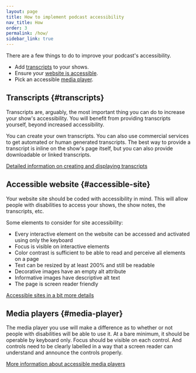 ```yaml
---
layout: page
title: How to implement podcast accessibility
nav_title: How
order: 3
permalink: /how/
sidebar_link: true
---
```



There are a few things to do to improve your podcast's accessibility.

* Add [transcripts](#transcripts) to your shows.
* Ensure your [website is accessible](#accessible-site).
* Pick an accessible [media player](#media-player).

## Transcripts {#transcripts}

Transcripts are, arguably, the most important thing you can do to increase your show's accessibility. You will benefit from providing transcripts yourself, beyond increased accessibility. 


You can create your own transcripts. You can also use commercial services to get automated or human generated transcripts. The best way to provide a transcript is inline on the show's page itself, but you can also provide downloadable or linked transcripts.

[Detailed information on creating and displaying transcripts](https://podcast-accessibility.com/how-transcripts/)

## Accessible website {#accessible-site}

Your website site should be coded with accessibility in mind. This will allow people with disabilities to access your shows, the show notes, the transcripts, etc.

Some elements to consider for site accessibility:

* Every interactive element on the website can be accessed and activated using only the keyboard
* Focus is visible on interactive elements
* Color contrast is sufficient to be able to read and perceive all elements on a page
* Text can be resized by at least 200% and still be readable
* Decorative images have an empty alt attribute
* Informative images have descriptive alt text
* The page is screen reader friendly

[Accessible sites in a bit more details](https://podcast-accessibility.com/accessible-sites)

## Media players {#media-player}

The media player you use will make a difference as to whether or not people with disabilities will be able to use it. At a bare minimum, it should be operable by keyboard only. Focus should be visible on each control. And controls need to be clearly labelled in a way that a screen reader can understand and announce the controls properly.

[More information about accessible media players](https://podcast-accessibility.com/accessible-media-players/)

